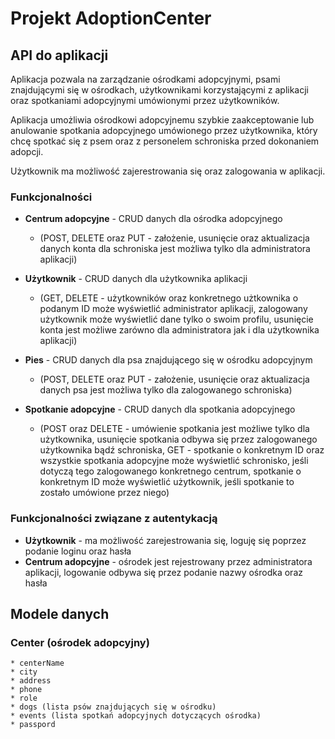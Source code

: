 # Projekt AdoptionCenter

## API do aplikacji 

Aplikacja pozwala na zarządzanie ośrodkami adopcyjnymi, psami znajdującymi się w ośrodkach, użytkownikami korzystającymi z aplikacji oraz spotkaniami adopcyjnymi umówionymi przez użytkowników. 

Aplikacja umożliwia ośrodkowi adopcyjnemu szybkie zaakceptowanie lub anulowanie spotkania adopcyjnego umówionego przez użytkownika, który chcę spotkać się z psem oraz z personelem schroniska przed dokonaniem adopcji. 

Użytkownik ma możliwość zajerestrowania się oraz zalogowania w aplikacji.

### Funkcjonalności

- __Centrum adopcyjne__ - CRUD danych dla ośrodka adopcyjnego 

  - (POST, DELETE oraz PUT - założenie, usunięcie oraz aktualizacja danych konta dla schroniska jest możliwa tylko dla administratora aplikacji)
  
- __Użytkownik__ - CRUD danych dla użytkownika aplikacji 

  - (GET, DELETE - użytkowników oraz konkretnego użtkownika o podanym ID może wyświetlić administrator aplikacji, zalogowany użytkownik może wyświetlić dane tylko o swoim profilu, usunięcie konta jest możliwe zarówno dla administratora jak i dla użytkownika aplikacji)
 
- __Pies__ - CRUD danych dla psa znajdującego się w ośrodku adopcyjnym 

  - (POST, DELETE oraz PUT - założenie, usunięcie oraz aktualizacja danych psa jest możliwa tylko dla zalogowanego schroniska)

- __Spotkanie adopcyjne__ - CRUD danych dla spotkania adopcyjnego 

  - (POST oraz DELETE - umówienie spotkania jest możliwe tylko dla użytkownika, usunięcie spotkania odbywa się przez zalogowanego użytkownika bądź     schroniska, GET - spotkanie o konkretnym ID oraz wszystkie spotkania adopcyjne może wyświetlić schronisko, jeśli dotyczą tego zalogowanego konkretnego centrum, spotkanie o konkretnym ID może wyświetlić użytkownik, jeśli spotkanie to zostało umówione przez niego)
  
### Funkcjonalności związane z autentykacją 

- __Użytkownik__ - ma możliwość zarejestrowania się, loguję się poprzez podanie loginu oraz hasła
- __Centrum adopcyjne__ - ośrodek jest rejestrowany przez administratora aplikacji, logowanie odbywa się przez podanie nazwy ośrodka oraz hasła

## Modele danych

### Center (ośrodek adopcyjny)

```
* centerName 
* city 
* address
* phone
* role
* dogs (lista psów znajdujących się w ośrodku)
* events (lista spotkań adopcyjnych dotyczących ośrodka)
* passpord
```
